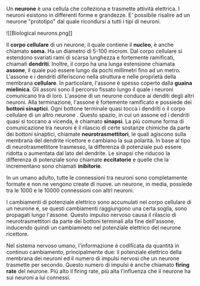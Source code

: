 Un **neurone** è una cellula che colleziona e trasmette attività elettrica. I neuroni esistono in differenti forme e grandezze. E' possibile risalire ad un neurone "prototipo" dal quale ricondursi a tutti i tipi di neuroni.

![[Biological neurons.png]]

Il **corpo cellulare** di un neurone, il quale contiene il **nucleo**, è anche chiamato **soma**. Ha un diametro di 5-100 microm. Dal corpo cellulare si estendono svariati rami di scarsa lunghezza e fortemente ramificati, chiamati **dendriti**. Inoltre, il corpo ha una lunga estensione chiamata **assone**, il quale può essere lungo da pochi millimetri fino ad un metro. 
L'assone e i dendriti diferiscono nella struttura e nelle proprietà della membrana **cellulare**. In particolare, l'assone è spesso coperto dalla **guaina mielinica**.
Gli assoni sono il percorso fissato lungo il quale i neuroni comunicano tra di loro.
L'assone di un neurone conduce ai denditi degli altri neuroni. Alla terminazione, l'assone è fortemente ramificato e possiede dei **bottoni sinaptici**. Ogni bottone terminale quasi tocca i dendriti o il corpo cellulare di un altro neurone . Questo spazio, in cui un assone ed i dendriti quasi si toccano a vicenda, è chiamato **sinapsi**.
La più comune forma di comunicazione tra neuroni è il rilascio di certe sostanze chimiche da parte dei bottoni sinaptici, chiamate **neurotrasmettitori**, le quali agiscono sulla membrana del dendrite ricettore e cambiano la sua polarità.
In base al tipo di neurotrasmettitore trasmesso, la differenza di potenziale può essere ridotta o aumentata dal lato del dendrite. Le sinapsi che riducoo la differenza di potenziale sono chiamate **eccitatorie** e quelle che la incrementano sono chiamati **inibitorie**.

In un umano adulto, tutte le connessioni tra neuroni sono completamente formate e non ne vengono create di nuove. un neurone, in media, possiede tra le 1000 e le 10000 connessioni con altri neuroni.

I cambiamenti di potenziale elettrico sono accumulati nel corpo cellulare di un neurone e, se questi cambiamenti raggiungono una certa soglia, sono propagati lungo l'assone.
Questo impulso nervoso causa il rilascio di neurotrasmettitori da parte dei bottoni terminali alla fine dell'assone, inducendo quindi un cambiamneto nel potenziale elettrico del neurone ricettore.

Nel sistema nervoso umano, l'informazione è codificata da quantità in continuo cambiamento, principalmente due: il potenziale elettrico della membrana dei neuroni ed il numero di impulsi nervosi che un neurone trasmette per secondo. Questo numero di impulsi è anche chiamato **firing rate** del neurone. Più alto il firing rate, più alta l'influenza che il neurone ha sui neuroni a lui connessi.